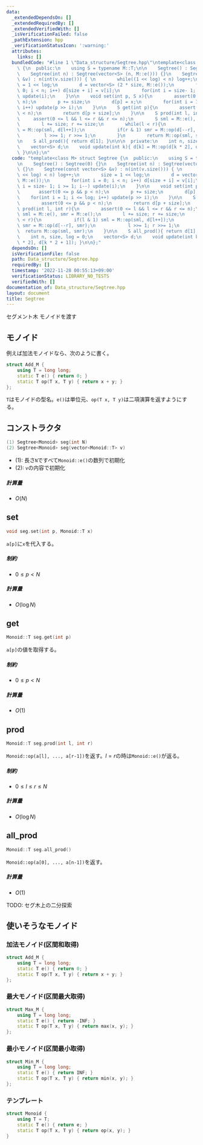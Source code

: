 ```yaml
---
data:
  _extendedDependsOn: []
  _extendedRequiredBy: []
  _extendedVerifiedWith: []
  _isVerificationFailed: false
  _pathExtension: hpp
  _verificationStatusIcon: ':warning:'
  attributes:
    links: []
  bundledCode: "#line 1 \"Data_structure/Segtree.hpp\"\ntemplate<class M> struct Segtree\
    \ {\n  public:\n    using S = typename M::T;\n\n    Segtree() : Segtree(0) {}\n\
    \    Segtree(int n) : Segtree(vector<S> (n, M::e())) {}\n    Segtree(const vector<S>\
    \ &v) : n(int(v.size())) { \n        while((1 << log) < n) log++;\n        size\
    \ = 1 << log;\n        d = vector<S> (2 * size, M::e());\n        for(int i =\
    \ 0; i < n; i++) d[size + i] = v[i];\n        for(int i = size- 1; i >= 1; i--)\
    \ update(i);\n    }\n\n    void set(int p, S x){\n        assert(0 <= p && p <\
    \ n);\n        p += size;\n        d[p] = x;\n        for(int i = 1; i <= log;\
    \ i++) update(p >> i);\n    }\n\n    S get(int p){\n        assert(0 <= p && p\
    \ < n);\n        return d[p + size];\n    }\n\n    S prod(int l, int r){\n   \
    \     assert(0 <= l && l <= r && r <= n);\n        S sml = M::e(), smr = M::e();\n\
    \        l += size; r += size;\n        while(l < r){\n            if(l & 1) sml\
    \ = M::op(sml, d[l++]);\n            if(r & 1) smr = M::op(d[--r], smr);\n   \
    \         l >>= 1; r >>= 1;\n        }\n        return M::op(sml, smr);\n    }\n\
    \n    S all_prod(){ return d[1]; }\n\n\n  private:\n    int n, size, log = 0;\n\
    \    vector<S> d;\n    void update(int k){ d[k] = M::op(d[k * 2], d[k * 2 + 1]);\
    \ }\n\n};\n"
  code: "template<class M> struct Segtree {\n  public:\n    using S = typename M::T;\n\
    \n    Segtree() : Segtree(0) {}\n    Segtree(int n) : Segtree(vector<S> (n, M::e()))\
    \ {}\n    Segtree(const vector<S> &v) : n(int(v.size())) { \n        while((1\
    \ << log) < n) log++;\n        size = 1 << log;\n        d = vector<S> (2 * size,\
    \ M::e());\n        for(int i = 0; i < n; i++) d[size + i] = v[i];\n        for(int\
    \ i = size- 1; i >= 1; i--) update(i);\n    }\n\n    void set(int p, S x){\n \
    \       assert(0 <= p && p < n);\n        p += size;\n        d[p] = x;\n    \
    \    for(int i = 1; i <= log; i++) update(p >> i);\n    }\n\n    S get(int p){\n\
    \        assert(0 <= p && p < n);\n        return d[p + size];\n    }\n\n    S\
    \ prod(int l, int r){\n        assert(0 <= l && l <= r && r <= n);\n        S\
    \ sml = M::e(), smr = M::e();\n        l += size; r += size;\n        while(l\
    \ < r){\n            if(l & 1) sml = M::op(sml, d[l++]);\n            if(r & 1)\
    \ smr = M::op(d[--r], smr);\n            l >>= 1; r >>= 1;\n        }\n      \
    \  return M::op(sml, smr);\n    }\n\n    S all_prod(){ return d[1]; }\n\n\n  private:\n\
    \    int n, size, log = 0;\n    vector<S> d;\n    void update(int k){ d[k] = M::op(d[k\
    \ * 2], d[k * 2 + 1]); }\n\n};"
  dependsOn: []
  isVerificationFile: false
  path: Data_structure/Segtree.hpp
  requiredBy: []
  timestamp: '2022-11-28 00:55:13+09:00'
  verificationStatus: LIBRARY_NO_TESTS
  verifiedWith: []
documentation_of: Data_structure/Segtree.hpp
layout: document
title: Segtree
---
```


セグメント木 モノイドを渡す

## モノイド
例えば加法モノイドなら、次のように書く。
```cpp
struct Add_M {
    using T = long long;
    static T e() { return 0; }
    static T op(T x, T y) { return x + y; }
};
```
`T`はモノイドの型名。`e()`は単位元、`op(T x, T y)`は二項演算を返すようにする。

## コンストラクタ
```cpp
(1) Segtree<Monoid> seg(int N)
(2) Segtree<Monoid> seg(vector<Monoid::T> v)
```
- (1): 長さ`N`ですべて`Monoid::e()`の数列で初期化
- (2): `v`の内容で初期化


##### 計算量
- $O(N)$


## set
```cpp
void seg.set(int p, Monoid::T x)
```
`a[p]`に`x`を代入する。

##### 制約
- $0 \leq p < N$

##### 計算量
- $O(\log N)$

## get
```cpp
Monoid::T seg.get(int p)
```
`a[p]`の値を取得する。

##### 制約
- $0 \leq p < N$

##### 計算量
- $O(1)$

## prod
```cpp
Monoid::T seg.prod(int l, int r)
```
`Monoid::op(a[l], ..., a[r-1])`を返す。$l = r$の時は`Monoid::e()`が返る。

##### 制約
- $0 \leq l \leq r \leq N$

##### 計算量
- $O(\log N)$

## all_prod
```cpp
Monoid::T seg.all_prod()
```
`Monoid::op(a[0], ..., a[n-1])`を返す。

##### 計算量
- $O(1)$

TODO: セグ木上の二分探索

## 使いそうなモノイド
### 加法モノイド(区間和取得)
```cpp
struct Add_M {    
    using T = long long;
    static T e() { return 0; }
    static T op(T x, T y) { return x + y; }
};
```
### 最大モノイド(区間最大取得)
```cpp
struct Max_M {    
    using T = long long;
    static T e() { return -INF; }
    static T op(T x, T y) { return max(x, y); }
};
```
### 最小モノイド(区間最小取得)
```cpp
struct Min_M {    
    using T = long long;
    static T e() { return INF; }
    static T op(T x, T y) { return min(x, y); }
};
```
### テンプレート
```cpp
struct Monoid {
    using T = T;
    static T e() { return e; }
    static T op(T x, T y) { return op(x, y); }
}
```